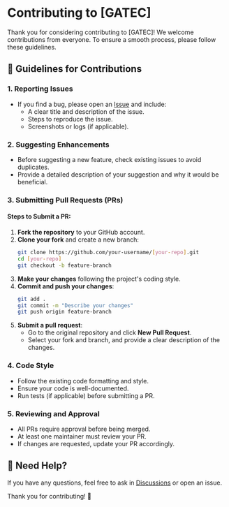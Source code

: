 # Contributing to [GATEC]

Thank you for considering contributing to [GATEC]! We welcome contributions from everyone. To ensure a smooth process, please follow these guidelines.

## 📜 Guidelines for Contributions

### 1. Reporting Issues
- If you find a bug, please open an [Issue](https://https://github.com/gtcorcuera/GATEC/issues) and include:
  - A clear title and description of the issue.
  - Steps to reproduce the issue.
  - Screenshots or logs (if applicable).

### 2. Suggesting Enhancements
- Before suggesting a new feature, check existing issues to avoid duplicates.
- Provide a detailed description of your suggestion and why it would be beneficial.

### 3. Submitting Pull Requests (PRs)
#### Steps to Submit a PR:
1. **Fork the repository** to your GitHub account.
2. **Clone your fork** and create a new branch:
   ```sh
   git clone https://github.com/your-username/[your-repo].git
   cd [your-repo]
   git checkout -b feature-branch
   ```
3. **Make your changes** following the project's coding style.
4. **Commit and push your changes**:
   ```sh
   git add .
   git commit -m "Describe your changes"
   git push origin feature-branch
   ```
5. **Submit a pull request**:
   - Go to the original repository and click **New Pull Request**.
   - Select your fork and branch, and provide a clear description of the changes.

### 4. Code Style
- Follow the existing code formatting and style.
- Ensure your code is well-documented.
- Run tests (if applicable) before submitting a PR.

### 5. Reviewing and Approval
- All PRs require approval before being merged.
- At least one maintainer must review your PR.
- If changes are requested, update your PR accordingly.

## 💬 Need Help?
If you have any questions, feel free to ask in [Discussions](https://github.com/gtcorcuera/GATEC/discussions) or open an issue.

Thank you for contributing! 🚀

